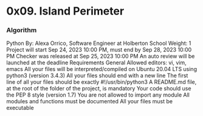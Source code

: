# 0x09. Island Perimeter
### Algorithm
Python
 By: Alexa Orrico, Software Engineer at Holberton School
 Weight: 1
 Project will start Sep 24, 2023 10:00 PM, must end by Sep 28, 2023 10:00 PM
 Checker was released at Sep 25, 2023 10:00 PM
 An auto review will be launched at the deadline
Requirements
General
Allowed editors: vi, vim, emacs
All your files will be interpreted/compiled on Ubuntu 20.04 LTS using python3 (version 3.4.3)
All your files should end with a new line
The first line of all your files should be exactly #!/usr/bin/python3
A README.md file, at the root of the folder of the project, is mandatory
Your code should use the PEP 8 style (version 1.7)
You are not allowed to import any module
All modules and functions must be documented
All your files must be executable
